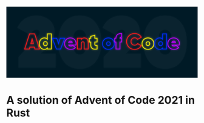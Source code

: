 ﻿![Advent Of Code 2021 Logo - By Pixselve](https://raw.githubusercontent.com/Pixselve/adventofcode-2020-rust/main/art/AdventOfCodeLogo.png)
# A solution of Advent of Code 2021 in Rust

